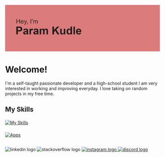 ![Header](https://raw.githubusercontent.com/paramkudle/paramkudle/master/header.png)
# Welcome!

I'm a self-taught passionate developer and a high-school student I am very interested in working and improving everyday.
I love taking on random projects in my free time.

## My Skills
###
[![My Skills](https://skillicons.dev/icons?i=cs,css,java,py,ps,pr,powershell,unity,unreal)](https://skillicons.dev)
###
[![Apps](https://skillicons.dev/icons?i=visualstudio,vscode,eclipse,idea,vscode,replit,heroku,gradle,wordpress)](https://skillicons.dev)
##
<div align="left">
  <img src="https://img.shields.io/static/v1?message=LinkedIn&logo=linkedin&label=&color=0077B5&logoColor=white&labelColor=&style=for-the-badge" height="35" alt="linkedin logo"  />
  <img src="https://img.shields.io/static/v1?message=StackOverflow&logo=stackoverflow&label=&color=d16900&logoColor=white&labelColor=&style=for-the-badge" height="35" alt="stackoverflow logo"  />
  <a href="https://instagram.com/param207_" target="_blank"><img src="https://img.shields.io/static/v1?message=Instagram&logo=instagram&label=&color=d1007a&logoColor=white&labelColor=&style=for-the-badge" height="35" alt="instagram logo"  />
  <a href="https://discordapp.com/users/665498236043264020J" target="_blank"><img src="https://img.shields.io/static/v1?message=Discord&logo=discord&label=&color=7289DA&logoColor=white&labelColor=&style=for-the-badge" height="35" alt="discord logo"  />
</div>

